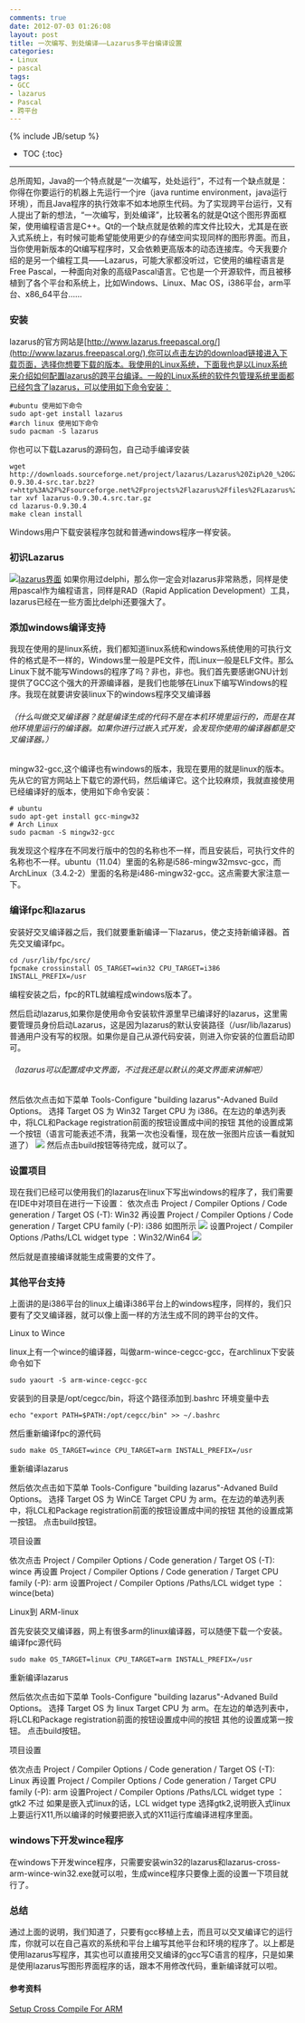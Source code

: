```yaml
---
comments: true
date: 2012-07-03 01:26:08
layout: post
title: 一次编写、到处编译——Lazarus多平台编译设置
categories:
- Linux
- pascal
tags:
- GCC
- lazarus
- Pascal
- 跨平台
---
```


{% include JB/setup %}
* TOC
{:toc}
<hr/>
总所周知，Java的一个特点就是“一次编写，处处运行”，不过有一个缺点就是：你得在你要运行的机器上先运行一个jre（java runtime environment，java运行环境），而且Java程序的执行效率不如本地原生代码。为了实现跨平台运行，又有人提出了新的想法，“一次编写，到处编译”，比较著名的就是Qt这个图形界面框架，使用编程语言是C++。Qt的一个缺点就是依赖的库文件比较大，尤其是在嵌入式系统上，有时候可能希望能使用更少的存储空间实现同样的图形界面。而且，当你使用新版本的Qt编写程序时，又会依赖更高版本的动态连接库。今天我要介绍的是另一个编程工具——Lazarus，可能大家都没听过，它使用的编程语言是Free Pascal，一种面向对象的高级Pascal语言。它也是一个开源软件，而且被移植到了各个平台和系统上，比如Windows、Linux、Mac OS，i386平台，arm平台、x86_64平台......




### 安装


lazarus的官方网站是[http://www.lazarus.freepascal.org/](http://www.lazarus.freepascal.org/),你可以点击左边的download链接进入下载页面，选择你想要下载的版本。我使用的Linux系统，下面我也是以Linux系统来介绍如何配置lazarus的跨平台编译。一般的Linux系统的软件包管理系统里面都已经包含了lazarus，可以使用如下命令安装：

    
    
    #ubuntu 使用如下命令
    sudo apt-get install lazarus
    #arch linux 使用如下命令
    sudo pacman -S lazarus
    


你也可以下载Lazarus的源码包，自己动手编译安装
    
    
    wget http://downloads.sourceforge.net/project/lazarus/Lazarus%20Zip%20_%20GZip/Lazarus%200.9.30.4/lazarus-0.9.30.4-src.tar.bz2?r=http%3A%2F%2Fsourceforge.net%2Fprojects%2Flazarus%2Ffiles%2FLazarus%2520Zip%2520_%2520GZip%2FLazarus%25200.9.30.4%2F&ts;=1341246028&use;_mirror=ncu
    tar xvf lazarus-0.9.30.4.src.tar.gz
    cd lazarus-0.9.30.4
    make clean install
    


Windows用户下载安装程序包就和普通windows程序一样安装。




### 初识Lazarus


[![lazarus界面](http://andylinux-wordpress.stor.sinaapp.com/uploads/2012/07/2012-07-03-002311_1364x733_scrot-300x161.png)](http://andylinux-wordpress.stor.sinaapp.com/uploads/2012/07/2012-07-03-002311_1364x733_scrot.png)
如果你用过delphi，那么你一定会对lazarus非常熟悉，同样是使用pascal作为编程语言，同样是RAD（Rapid Application Development）工具，lazarus已经在一些方面比delphi还要强大了。





### 添加windows编译支持



我现在使用的是linux系统，我们都知道linux系统和windows系统使用的可执行文件的格式是不一样的，Windows里一般是PE文件，而Linux一般是ELF文件。那么Linux下就不能写Windows的程序了吗？非也，非也。我们首先要感谢GNU计划提供了GCC这个强大的开源编译器，是我们也能够在Linux下编写Windows的程序。我现在就要讲安装linux下的windows程序交叉编译器

###### （什么叫做交叉编译器？就是编译生成的代码不是在本机环境里运行的，而是在其他环境里运行的编译器。如果你进行过嵌入式开发，会发现你使用的编译器都是交叉编译器。）


mingw32-gcc,这个编译也有windows的版本，我现在要用的就是linux的版本。先从它的官方网站上下载它的源代码，然后编译它。这个比较麻烦，我就直接使用已经编译好的版本，使用如下命令安装：

    
    
    # ubuntu
    sudo apt-get install gcc-mingw32
    # Arch Linux
    sudo pacman -S mingw32-gcc
    


我发现这个程序在不同发行版中的包的名称也不一样，而且安装后，可执行文件的名称也不一样。ubuntu（11.04）里面的名称是i586-mingw32msvc-gcc，而ArchLinux（3.4.2-2）里面的名称是i486-mingw32-gcc。这点需要大家注意一下。


### 编译fpc和lazarus


 安装好交叉编译器之后，我们就要重新编译一下lazarus，使之支持新编译器。首先交叉编译fpc。

    
    
    cd /usr/lib/fpc/src/
    fpcmake crossinstall OS_TARGET=win32 CPU_TARGET=i386 INSTALL_PREFIX=/usr
    


编程安装之后，fpc的RTL就编程成windows版本了。


然后启动lazarus,如果你是使用命令安装软件源里早已编译好的lazarus，这里需要管理员身份启动Lazarus，这是因为lazarus的默认安装路径（/usr/lib/lazarus)普通用户没有写的权限。如果你是自己从源代码安装，则进入你安装的位置启动即可。

###### （lazarus可以配置成中文界面，不过我还是以默认的英文界面来讲解吧）

###### 
然后依次点击如下菜单  Tools-Configure "building lazarus"-Advaned Build Options。
选择 Target OS 为 Win32 Target CPU 为 i386。在左边的单选列表中，将LCL和Package registration前面的按钮设置成中间的按钮
其他的设置成第一个按钮（语言可能表述不清，我第一次也没看懂，现在放一张图片应该一看就知道了）
[![](http://andylinux-wordpress.stor.sinaapp.com/uploads/2012/07/2012-07-03-005347_706x556_scrot.png)](http://andylinux-wordpress.stor.sinaapp.com/uploads/2012/07/2012-07-03-005347_706x556_scrot.png)
然后点击build按钮等待完成，就可以了。



### 设置项目


 现在我们已经可以使用我们的lazarus在linux下写出windows的程序了，我们需要在IDE中对项目在进行一下设置：
依次点击  Project / Compiler Options / Code generation / Target OS (-T): Win32
再设置 Project / Compiler Options / Code generation / Target CPU family (-P): i386
如图所示
[![](http://andylinux-wordpress.stor.sinaapp.com/uploads/2012/07/2012-07-03-010128_706x526_scrot.png)](http://andylinux-wordpress.stor.sinaapp.com/uploads/2012/07/2012-07-03-010128_706x526_scrot.png)
设置Project / Compiler Options /Paths/LCL widget type ：Win32/Win64
[![](http://andylinux-wordpress.stor.sinaapp.com/uploads/2012/07/2012-07-03-011416_703x527_scrot.png)](http://andylinux-wordpress.stor.sinaapp.com/uploads/2012/07/2012-07-03-011416_703x527_scrot.png)

然后就是直接编译就能生成需要的文件了。




### 其他平台支持


上面讲的是i386平台的linux上编译i386平台上的windows程序，同样的，我们只要有了交叉编译器，就可以像上面一样的方法生成不同的跨平台的文件。


Linux to Wince  



linux上有一个wince的编译器，叫做arm-wince-cegcc-gcc，在archlinux下安装命令如下

    
    
    sudo yaourt -S arm-wince-cegcc-gcc
    


安装到的目录是/opt/cegcc/bin，将这个路径添加到.bashrc 环境变量中去 

    
    
    echo "export PATH=$PATH:/opt/cegcc/bin" >> ~/.bashrc
    


然后重新编译fpc的源代码

    
    
    sudo make OS_TARGET=wince CPU_TARGET=arm INSTALL_PREFIX=/usr
    


重新编译lazarus


然后依次点击如下菜单  Tools-Configure "building lazarus"-Advaned Build Options。
选择 Target OS 为 WinCE Target CPU 为 arm。在左边的单选列表中，将LCL和Package registration前面的按钮设置成中间的按钮
其他的设置成第一按钮。
点击build按钮。



项目设置

  

依次点击  Project / Compiler Options / Code generation / Target OS (-T): wince
再设置 Project / Compiler Options / Code generation / Target CPU family (-P): arm
设置Project / Compiler Options /Paths/LCL widget type ：wince(beta)


Linux到 ARM-linux   



首先安装交叉编译器，网上有很多arm的linux编译器，可以随便下载一个安装。
编译fpc源代码

    
    
    sudo make OS_TARGET=linux CPU_TARGET=arm INSTALL_PREFIX=/usr
    


重新编译lazarus


然后依次点击如下菜单  Tools-Configure "building lazarus"-Advaned Build Options。
选择 Target OS 为 linux Target CPU 为 arm。在左边的单选列表中，将LCL和Package registration前面的按钮设置成中间的按钮
其他的设置成第一按钮。
点击build按钮。



项目设置

  

依次点击  Project / Compiler Options / Code generation / Target OS (-T): Linux
再设置 Project / Compiler Options / Code generation / Target CPU family (-P): arm
设置Project / Compiler Options /Paths/LCL widget type ：gtk2
不过 如果是嵌入式linux的话，LCL widget type 选择gtk2,说明嵌入式linux上要运行X11,所以编译的时候要把嵌入式的X11运行库编译进程序里面。



### windows下开发wince程序


 在windows下开发wince程序，只需要安装win32的lazarus和lazarus-cross-arm-wince-win32.exe就可以啦，生成wince程序只要像上面的设置一下项目就行了。



### 总结


通过上面的说明，我们知道了，只要有gcc移植上去，而且可以交叉编译它的运行库，你就可以在自己喜欢的系统和平台上编写其他平台和环境的程序了。以上都是使用lazarus写程序，其实也可以直接用交叉编译的gcc写C语言的程序，只是如果是使用lazarus写图形界面程序的话，跟本不用修改代码，重新编译就可以啦。






#### 参考资料


 [Setup Cross Compile For ARM](http://wiki.freepascal.org/Setup_Cross_Compile_For_ARM#Make_FPC_able_to_cross_compile_for_arm-linux)
